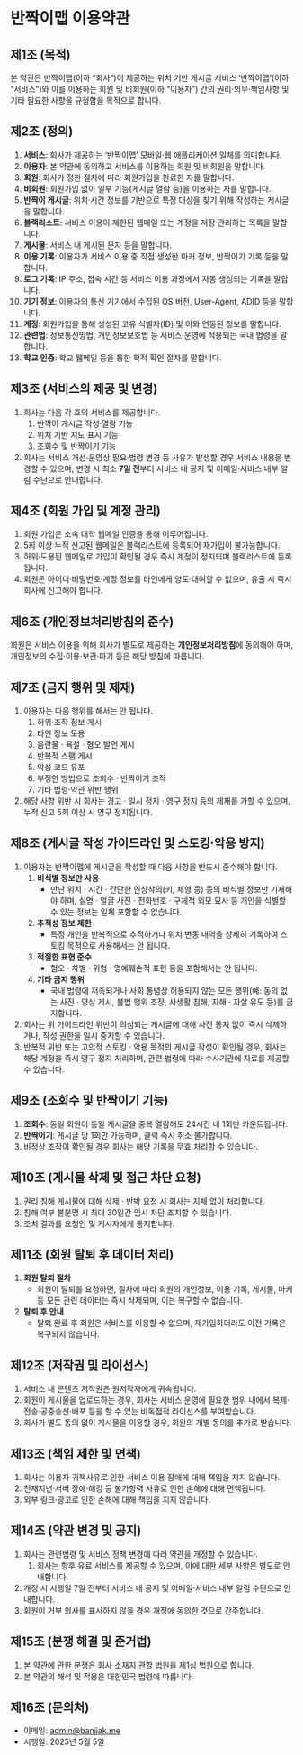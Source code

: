 # **반짝이맵 이용약관**

## 제1조 (목적)

본 약관은 반짝이맵(이하 “회사”)이 제공하는 위치 기반 게시글 서비스 ‘반짝이맵’(이하 “서비스”)와 이를 이용하는 회원 및 비회원(이하 “이용자”) 간의 권리·의무·책임사항 및 기타 필요한 사항을 규정함을 목적으로 합니다.

## 제2조 (정의)

1. **서비스**: 회사가 제공하는 ‘반짝이맵’ 모바일·웹 애플리케이션 일체를 의미합니다.
2. **이용자**: 본 약관에 동의하고 서비스를 이용하는 회원 및 비회원을 말합니다.
3. **회원**: 회사가 정한 절차에 따라 회원가입을 완료한 자를 말합니다.
4. **비회원**: 회원가입 없이 일부 기능(게시글 열람 등)을 이용하는 자를 말합니다.
5. **반짝이 게시글**: 위치·시간 정보를 기반으로 특정 대상을 찾기 위해 작성하는 게시글을 말합니다.
6. **블랙리스트**: 서비스 이용이 제한된 웹메일 또는 계정을 저장·관리하는 목록을 말합니다.
7. **게시물**: 서비스 내 게시된 문자 등을 말합니다.
8. **이용 기록**: 이용자가 서비스 이용 중 직접 생성한 마커 정보, 반짝이기 기록 등을 말합니다.
9. **로그 기록**: IP 주소, 접속 시간 등 서비스 이용 과정에서 자동 생성되는 기록을 말합니다.
10. **기기 정보**: 이용자의 통신 기기에서 수집된 OS 버전, User‑Agent, ADID 등을 말합니다.
11. **계정**: 회원가입을 통해 생성된 고유 식별자(ID) 및 이와 연동된 정보를 말합니다.
12. **관련법**: 정보통신망법, 개인정보보호법 등 서비스 운영에 적용되는 국내 법령을 말합니다.
13. **학교 인증**: 학교 웹메일 등을 통한 학적 확인 절차를 말합니다.

## 제3조 (서비스의 제공 및 변경)

1. 회사는 다음 각 호의 서비스를 제공합니다.
    1. 반짝이 게시글 작성·열람 기능
    2. 위치 기반 지도 표시 기능
    3. 조회수 및 반짝이기 기능
2. 회사는 서비스 개선·운영상 필요·법령 변경 등 사유가 발생할 경우 서비스 내용을 변경할 수 있으며, 변경 시 최소 **7일 전**부터 서비스 내 공지 및 이메일·서비스 내부 알림 수단으로 안내합니다.

## 제4조 (회원 가입 및 계정 관리)

1. 회원 가입은 소속 대학 웹메일 인증을 통해 이루어집니다.
2. 5회 이상 누적 신고된 웹메일은 블랙리스트에 등록되어 재가입이 불가능합니다.
3. 허위·도용된 웹메일로 가입이 확인될 경우 즉시 계정이 정지되며 블랙리스트에 등록됩니다.
4. 회원은 아이디·비밀번호·계정 정보를 타인에게 양도·대여할 수 없으며, 유출 시 즉시 회사에 신고해야 합니다.

## 제6조 (개인정보처리방침의 준수)

회원은 서비스 이용을 위해 회사가 별도로 제공하는 **개인정보처리방침**에 동의해야 하며, 개인정보의 수집·이용·보관·파기 등은 해당 방침에 따릅니다.

## 제7조 (금지 행위 및 제재)

1. 이용자는 다음 행위를 해서는 안 됩니다.
    1. 허위·조작 정보 게시
    2. 타인 정보 도용
    3. 음란물 · 욕설 · 혐오 발언 게시
    4. 반복적 스팸 게시
    5. 악성 코드 유포
    6. 부정한 방법으로 조회수 · 반짝이기 조작
    7. 기타 법령·약관 위반 행위
2. 해당 사항 위반 시 회사는 경고 · 일시 정지 · 영구 정지 등의 제재를 가할 수 있으며, 누적 신고 5회 이상 시 영구 정지됩니다.

## 제8조 (게시글 작성 가이드라인 및 스토킹·악용 방지)

1. 이용자는 반짝이맵에 게시글을 작성할 때 다음 사항을 반드시 준수해야 합니다.
    1. **비식별 정보만 사용**
        - 만난 위치 · 시간 · 간단한 인상착의(키, 체형 등) 등의 비식별 정보만 기재해야 하며, 실명 · 얼굴 사진 · 전화번호 · 구체적 외모 묘사 등 개인을 식별할 수 있는 정보는 일체 포함할 수 없습니다.
    2. **추적성 정보 제한**
        - 특정 개인을 반복적으로 추적하거나 위치 변동 내역을 상세히 기록하여 스토킹 목적으로 사용해서는 안 됩니다.
    3. **적절한 표현 준수**
        - 혐오 · 차별 · 위협 · 명예훼손적 표현 등을 포함해서는 안 됩니다.
    4. **기타 금지 행위**
        - 국내 법령에 저촉되거나 사회 통념상 허용되지 않는 모든 행위(예: 동의 없는 사진 · 영상 게시, 불법 행위 조장, 사생활 침해, 자해 · 자살 유도 등)를 금지합니다.
2. 회사는 위 가이드라인 위반이 의심되는 게시글에 대해 사전 통지 없이 즉시 삭제하거나, 작성 권한을 일시 중지할 수 있습니다.
3. 반복적 위반 또는 고의적 스토킹 · 악용 목적의 게시글 작성이 확인될 경우, 회사는 해당 계정을 즉시 영구 정지 처리하며, 관련 법령에 따라 수사기관에 자료를 제공할 수 있습니다.

## 제9조 (조회수 및 반짝이기 기능)

1. **조회수**: 동일 회원이 동일 게시글을 중복 열람해도 24시간 내 1회만 카운트됩니다.
2. **반짝이기**: 게시글 당 1회만 가능하며, 클릭 즉시 취소 불가합니다.
3. 비정상 조작이 확인될 경우 회사는 해당 기록을 무효 처리할 수 있습니다.

## 제10조 (게시물 삭제 및 접근 차단 요청)

1. 권리 침해 게시물에 대해 삭제 · 반박 요청 시 회사는 지체 없이 처리합니다.
2. 침해 여부 불분명 시 최대 30일간 임시 차단 조치할 수 있습니다.
3. 조치 결과를 요청인 및 게시자에게 통지합니다.

## 제11조 (회원 탈퇴 후 데이터 처리)

1. **회원 탈퇴 절차**
    - 회원이 탈퇴를 요청하면, 절차에 따라 회원의 개인정보, 이용 기록, 게시물, 마커 등 모든 관련 데이터는 즉시 삭제되며, 이는 복구할 수 없습니다.
2. **탈퇴 후 안내**
    - 탈퇴 완료 후 회원은 서비스를 이용할 수 없으며, 재가입하더라도 이전 기록은 복구되지 않습니다.

## 제12조 (저작권 및 라이선스)

1. 서비스 내 콘텐츠 저작권은 원저작자에게 귀속됩니다.
2. 회원이 게시물을 업로드하는 경우, 회사는 서비스 운영에 필요한 범위 내에서 복제·전송·공중송신·배포 등을 할 수 있는 비독점적 라이선스를 부여받습니다.
3. 회사가 별도 동의 없이 게시물을 이용할 경우, 회원의 개별 동의를 추가로 받습니다.

## 제13조 (책임 제한 및 면책)

1. 회사는 이용자 귀책사유로 인한 서비스 이용 장애에 대해 책임을 지지 않습니다.
2. 천재지변·서버 장애·해킹 등 불가항력 사유로 인한 손해에 대해 면책됩니다.
3. 외부 링크·광고로 인한 손해에 대해 책임을 지지 않습니다.

## 제14조 (약관 변경 및 공지)

1. 회사는 관련법령 및 서비스 정책 변경에 따라 약관을 개정할 수 있습니다.
    1. 회사는 향후 유료 서비스를 제공할 수 있으며, 이에 대한 세부 사항은 별도로 안내합니다.
2. 개정 시 시행일 7일 전부터 서비스 내 공지 및 이메일·서비스 내부 알림 수단으로 안내합니다.
3. 회원이 거부 의사를 표시하지 않을 경우 개정에 동의한 것으로 간주합니다.

## 제15조 (분쟁 해결 및 준거법)

1. 본 약관에 관한 분쟁은 회사 소재지 관할 법원을 제1심 법원으로 합니다.
2. 본 약관의 해석 및 적용은 대한민국 법령에 따릅니다.

## 제16조 (문의처)

- 이메일: [admin@banjjak.me](mailto:admin@banjjak.me)
- 시행일: 2025년 5월 5일
